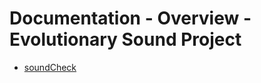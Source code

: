 # Documentation - Overview - Evolutionary Sound Project 

* [soundCheck](https://github.com/fractalbach/evolutionary-sound/docs/soundCheck.html)
